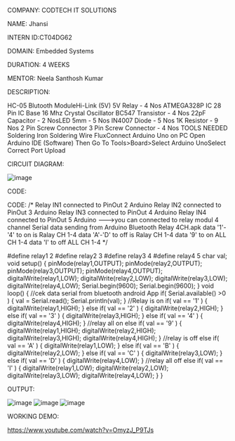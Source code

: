 COMPANY: CODTECH IT SOLUTIONS

NAME: Jhansi 

INTERN ID:CT04DG62

DOMAIN: Embedded Systems

DURATION: 4 WEEKS

MENTOR: Neela Santhosh Kumar

DESCRIPTION:

 HC-05 Blutooth ModuleHi-Link (5V) 5V Relay - 4 Nos ATMEGA328P IC 28 Pin IC Base 16 Mhz Crystal Oscillator BC547 Transistor - 4 Nos 22pF Capacitor - 2 NosLED 5mm - 5 Nos IN4007 Diode - 5 Nos 1K Resistor - 9 Nos 2 Pin Screw Connector 3 Pin Screw Connector - 4 Nos TOOLS NEEDED Soldering Iron Soldering Wire FluxConnect Arduino Uno on PC Open Arduino IDE (Software) Then Go To Tools>Board>Select Arduino UnoSelect Correct Port Upload

 CIRCUIT DIAGRAM:

 ![image](https://github.com/user-attachments/assets/52573a7f-2e0c-4250-8495-d97d1e795c30)

 CODE:

 CODE:
/*
Relay IN1 connected to PinOut 2 Arduino
Relay IN2 connected to PinOut 3 Arduino
Relay IN3 connected to PinOut 4 Arduino
Relay IN4 connected to PinOut 5 Arduino
--->you can connected to relay modul 4 channel
Serial data sending from Arduino Bluetooth Relay 4CH.apk
data '1'-'4' to on is Ralay CH 1-4
data 'A'-'D' to off is Ralay CH 1-4
data '9' to on ALL CH 1-4
data 'I' to off ALL CH 1-4
*/

#define relay1 2
#define relay2 3
#define relay3 4
#define relay4 5
char val;
void setup() {
 pinMode(relay1,OUTPUT);
 pinMode(relay2,OUTPUT);
 pinMode(relay3,OUTPUT);
 pinMode(relay4,OUTPUT);
 digitalWrite(relay1,LOW);
 digitalWrite(relay2,LOW);
 digitalWrite(relay3,LOW);
 digitalWrite(relay4,LOW);
 Serial.begin(9600);
 Serial.begin(9600);
}
void loop() {
//cek data serial from bluetooth android App
if( Serial.available() >0 ) {
 val = Serial.read();
 Serial.println(val); 
}
//Relay is on
 if( val == '1' ) {
 digitalWrite(relay1,HIGH); }
 else if( val == '2' ) {
 digitalWrite(relay2,HIGH); }
 else if( val == '3' ) {
 digitalWrite(relay3,HIGH); }
 else if( val == '4' ) {
 digitalWrite(relay4,HIGH); }
 //relay all on
 else if( val == '9' ) {
 digitalWrite(relay1,HIGH);
 digitalWrite(relay2,HIGH);
 digitalWrite(relay3,HIGH);
 digitalWrite(relay4,HIGH);
}
//relay is off
 else if( val == 'A' ) {
 digitalWrite(relay1,LOW); }
 else if( val == 'B' ) {
 digitalWrite(relay2,LOW); }
 else if( val == 'C' ) {
 digitalWrite(relay3,LOW); }
 else if( val == 'D' ) {
 digitalWrite(relay4,LOW); }
 //relay all off 
 else if( val == 'I' ) {
 digitalWrite(relay1,LOW);
 digitalWrite(relay2,LOW);
 digitalWrite(relay3,LOW);
 digitalWrite(relay4,LOW);
}
}

OUTPUT:

![image](https://github.com/user-attachments/assets/61378f87-6b0b-4f77-9ed8-656b72217b36)
![image](https://github.com/user-attachments/assets/3f4aca69-4716-4bb3-96b5-c9824e9b674e)
![image](https://github.com/user-attachments/assets/b72bff2a-1458-4239-a78d-53ae30817da4)

WORKING DEMO:

https://www.youtube.com/watch?v=OmyzJ_P9TJs
